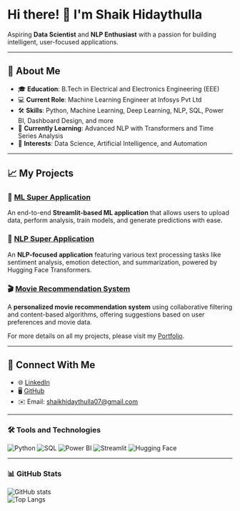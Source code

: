 # Hi there! 👋 I'm Shaik Hidaythulla  
Aspiring **Data Scientist** and **NLP Enthusiast** with a passion for building intelligent, user-focused applications.  

---

## 🌟 About Me  
- 🎓 **Education**: B.Tech in Electrical and Electronics Engineering (EEE)  
- 💻 **Current Role**: Machine Learning Engineer at Infosys Pvt Ltd  
- 🛠 **Skills**: Python, Machine Learning, Deep Learning, NLP, SQL, Power BI, Dashboard Design, and more  
- 🌱 **Currently Learning**: Advanced NLP with Transformers and Time Series Analysis  
- 🚀 **Interests**: Data Science, Artificial Intelligence, and Automation  

---

## 📈 My Projects  

### 🌟 [ML Super Application](https://github.com/SHAIK-07/ML_SUPER_APP)  
An end-to-end **Streamlit-based ML application** that allows users to upload data, perform analysis, train models, and generate predictions with ease.  

### 🌟 [NLP Super Application](https://github.com/SHAIK-07/NLP-Super-APP)  
An **NLP-focused application** featuring various text processing tasks like sentiment analysis, emotion detection, and summarization, powered by Hugging Face Transformers.  

### 🎬 [Movie Recommendation System](https://github.com/SHAIK-07/movie-recommendation-/blob/main/README.md)  
A **personalized movie recommendation system** using collaborative filtering and content-based algorithms, offering suggestions based on user preferences and movie data.  
 

For more details on all my projects, please visit my [Portfolio](https://shaik-07.github.io/Portfolio/).

---

## 🔗 Connect With Me  
- 🌐 [LinkedIn](https://www.linkedin.com/in/shaik-hidaythulla/)  
- 🖥️ [GitHub](https://github.com/SHAIK-07)  
- ✉️ Email: shaikhidaythulla07@gmail.com  

---

### 🛠 Tools and Technologies  
![Python](https://img.shields.io/badge/-Python-3776AB?logo=python&logoColor=white&style=flat-square) 
![SQL](https://img.shields.io/badge/-SQL-003B57?logo=microsoft-sql-server&logoColor=white&style=flat-square) 
![Power BI](https://img.shields.io/badge/-PowerBI-F2C811?logo=powerbi&logoColor=black&style=flat-square) 
![Streamlit](https://img.shields.io/badge/-Streamlit-FF4B4B?logo=streamlit&logoColor=white&style=flat-square) 
![Hugging Face](https://img.shields.io/badge/-HuggingFace-FCCD48?logo=huggingface&logoColor=black&style=flat-square)  

---

### 📊 GitHub Stats  
![GitHub stats](https://github-readme-stats.vercel.app/api?username=SHAIK-07&show_icons=true&theme=radical)  
![Top Langs](https://github-readme-stats.vercel.app/api/top-langs/?username=SHAIK-07&layout=compact&theme=radical)  

